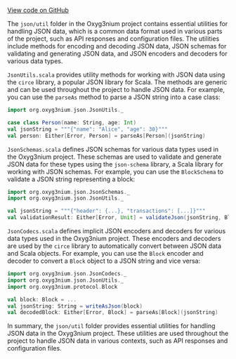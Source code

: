 [View code on GitHub](https://github.com/oxyg3nium/oxyg3nium/.autodoc/docs/json/util/src/main/scala)

The `json/util` folder in the Oxyg3nium project contains essential utilities for handling JSON data, which is a common data format used in various parts of the project, such as API responses and configuration files. The utilities include methods for encoding and decoding JSON data, JSON schemas for validating and generating JSON data, and JSON encoders and decoders for various data types.

`JsonUtils.scala` provides utility methods for working with JSON data using the `circe` library, a popular JSON library for Scala. The methods are generic and can be used throughout the project to handle JSON data. For example, you can use the `parseAs` method to parse a JSON string into a case class:

```scala
import org.oxyg3nium.json.JsonUtils._

case class Person(name: String, age: Int)
val jsonString = """{"name": "Alice", "age": 30}"""
val person: Either[Error, Person] = parseAs[Person](jsonString)
```

`JsonSchemas.scala` defines JSON schemas for various data types used in the Oxyg3nium project. These schemas are used to validate and generate JSON data for these types using the `json-schema` library, a Scala library for working with JSON schemas. For example, you can use the `BlockSchema` to validate a JSON string representing a block:

```scala
import org.oxyg3nium.json.JsonSchemas._
import org.oxyg3nium.json.JsonUtils._

val jsonString = """{"header": {...}, "transactions": [...]}"""
val validationResult: Either[Error, Unit] = validateJson(jsonString, BlockSchema)
```

`JsonCodecs.scala` defines implicit JSON encoders and decoders for various data types used in the Oxyg3nium project. These encoders and decoders are used by the `circe` library to automatically convert between JSON data and Scala objects. For example, you can use the `Block` encoder and decoder to convert a `Block` object to a JSON string and vice versa:

```scala
import org.oxyg3nium.json.JsonCodecs._
import org.oxyg3nium.json.JsonUtils._
import org.oxyg3nium.protocol.Block

val block: Block = ...
val jsonString: String = writeAsJson(block)
val decodedBlock: Either[Error, Block] = parseAs[Block](jsonString)
```

In summary, the `json/util` folder provides essential utilities for handling JSON data in the Oxyg3nium project. These utilities are used throughout the project to handle JSON data in various contexts, such as API responses and configuration files.
